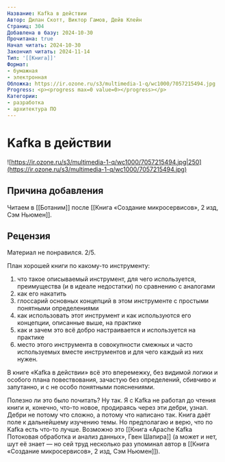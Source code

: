 ```yaml
---
Название: Kafka в действии
Автор: Дилан Скотт, Виктор Гамов, Дейв Клейн
Страниц: 304
Добавлена в базу: 2024-10-30
Прочитана: true
Начал читать: 2024-10-30
Закончил читать: 2024-11-14
Тип: '[[Книга]]'
Формат:
- бумажная
- электронная
Обложка: https://ir.ozone.ru/s3/multimedia-1-q/wc1000/7057215494.jpg
Progress: <p><progress max=0 value=0></progress></p>
Категории:
- разработка
- архитектура ПО
---
```

# Kafka в действии

![https://ir.ozone.ru/s3/multimedia-1-q/wc1000/7057215494.jpg|250](https://ir.ozone.ru/s3/multimedia-1-q/wc1000/7057215494.jpg)

## Причина добавления

Читаем в [[Ботаним]] после [[Книга «Создание микросервисов», 2 изд, Сэм Ньюмен]].

## Рецензия

Материал не понравился. 2/5.

План хорошей книги по какому-то инструменту:

1) что такое описываемый инструмент, для чего используется, преимущества (и в идеале недостатки) по сравнению с аналогами
2) как его накатить
3) глоссарий основных концепций в этом инструменте с простыми понятными определениями
4) как использовать этот инструмент и как используются его концепции, описанные выше, на практике
5) как и зачем это всё добро настраивается и используется на практике
6) место этого инструмента в совокупности смежных и часто используемых вместе инструментов и для чего каждый из них нужен.

В книге «Kafka в действии» всё это вперемежку, без видимой логики и особого плана повествования, зачастую без определений, сбивчиво и запутанно, и с не особо понятными пояснениями.

Полезно ли это было почитать? Ну так. Я с Kafka не работал до чтения книги и, конечно, что-то новое, продираясь через эти дебри, узнал. Дебри не потому что сложно, а потому что написано так. Книга даёт поле к дальнейшему изучению темы. Но предполагаю и верю, что по Kafka есть что-то лучше. Возможно это [[Книга «Apache Kafka Потоковая обработка и анализ данных», Гвен Шапира]] (а может и нет, шут её знает — но сей труд несколько раз упоминал автор в [[Книга «Создание микросервисов», 2 изд, Сэм Ньюмен]]).